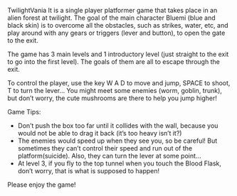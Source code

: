 TwilightVania
It is a single player platformer game that takes place in an alien forest at twilight. The goal of the main character Bluemi (blue and black skin) is to overcome all the obstacles, such as strikes, water, etc, and play around with any gears or triggers (lever and button), to open the gate to the exit.

The game has 3 main levels and 1 introductory level (just straight to the exit to go into the first level). The goals of them are all to escape through the exit. 

To control the player, use the key W A D to move and jump, SPACE to shoot, T to turn the lever… 
You might meet some enemies (worm, goblin, trunk), but don’t worry, the cute mushrooms are there to help you jump higher! 

Game Tips: 
- Don’t push the box too far until it collides with the wall, because you would not be able to drag it back (it’s too heavy isn’t it?)
- The enemies would speed up when they see you, so be careful! But sometimes they can’t control their speed and run out of the platform(suicide).  Also, they can turn the lever at some point…
- At level 3, if you fly to the top tunnel when you touch the Blood Flask, don’t worry, that is what is supposed to happen!

Please enjoy the game!